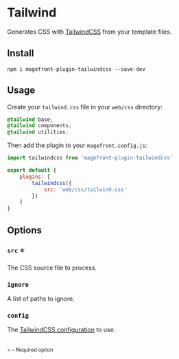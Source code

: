 # Tailwind

Generates CSS with [TailwindCSS](https://tailwindcss.com/) from your template files.

## Install

    npm i magefront-plugin-tailwindcss --save-dev

## Usage

Create your `tailwind.css` file in your `web/css` directory:

```css
@tailwind base;
@tailwind components;
@tailwind utilities;
```

Then add the plugin to your `magefront.config.js`:

```js
import tailwindcss from 'magefront-plugin-tailwindcss'

export default {
    plugins: [
        tailwindcss({
            src: 'web/css/tailwind.css'
        })
    ]
}
```

## Options

### `src` ⭐

The CSS source file to process.

### `ignore`

A list of paths to ignore.

### `config`

The [TailwindCSS configuration](https://tailwindcss.com/docs/configuration) to use.

<br>
<small>⭐ - Required option</small>

